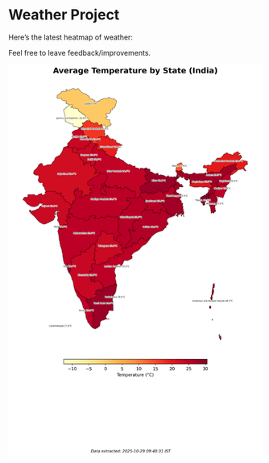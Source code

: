 # Weather Project

Here’s the latest heatmap of weather:

Feel free to leave feedback/improvements.

![India Heatmap](docs/assets/india_heatmap.png?v=0193B9)
